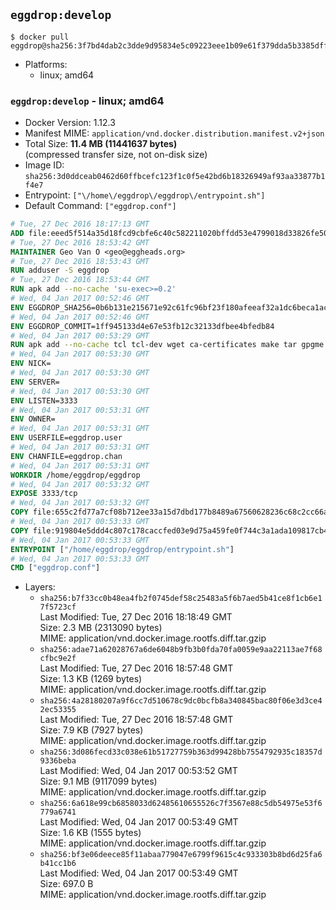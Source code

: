 ## `eggdrop:develop`

```console
$ docker pull eggdrop@sha256:3f7bd4dab2c3dde9d95834e5c09223eee1b09e61f379dda5b3385dfffe5094f4
```

-	Platforms:
	-	linux; amd64

### `eggdrop:develop` - linux; amd64

-	Docker Version: 1.12.3
-	Manifest MIME: `application/vnd.docker.distribution.manifest.v2+json`
-	Total Size: **11.4 MB (11441637 bytes)**  
	(compressed transfer size, not on-disk size)
-	Image ID: `sha256:3d0ddceab0462d60ffbcefc123f1c0f5e42bd6b18326949af93aa33877b1f4e7`
-	Entrypoint: `["\/home\/eggdrop\/eggdrop\/entrypoint.sh"]`
-	Default Command: `["eggdrop.conf"]`

```dockerfile
# Tue, 27 Dec 2016 18:17:13 GMT
ADD file:eeed5f514a35d18fcd9cbfe6c40c582211020bffdd53e4799018d33826fe5067 in / 
# Tue, 27 Dec 2016 18:53:42 GMT
MAINTAINER Geo Van O <geo@eggheads.org>
# Tue, 27 Dec 2016 18:53:43 GMT
RUN adduser -S eggdrop
# Tue, 27 Dec 2016 18:53:44 GMT
RUN apk add --no-cache 'su-exec>=0.2'
# Wed, 04 Jan 2017 00:52:46 GMT
ENV EGGDROP_SHA256=0b6b131e215671e92c61fc96bf23f180afeeaf32a1dc6beca1ac35517c675245
# Wed, 04 Jan 2017 00:52:46 GMT
ENV EGGDROP_COMMIT=1ff945133d4e67e53fb12c32133dfbee4bfedb84
# Wed, 04 Jan 2017 00:53:29 GMT
RUN apk add --no-cache tcl tcl-dev wget ca-certificates make tar gpgme bash build-base openssl openssl-dev  && wget https://github.com/eggheads/eggdrop/archive/$EGGDROP_COMMIT.tar.gz -O develop.tar.gz  && echo "$EGGDROP_SHA256  develop.tar.gz" | sha256sum -c -   && tar -zxvf develop.tar.gz   && rm develop.tar.gz     && ( cd eggdrop-$EGGDROP_COMMIT     && ./configure     && make config     && make     && make install DEST=/home/eggdrop/eggdrop )   && rm -rf eggdrop-$EGGDROP_COMMIT   && mkdir /home/eggdrop/eggdrop/data   && chown -R eggdrop /home/eggdrop/eggdrop   && apk del tcl-dev wget ca-certificates make tar gpgme build-base openssl-dev
# Wed, 04 Jan 2017 00:53:30 GMT
ENV NICK=
# Wed, 04 Jan 2017 00:53:30 GMT
ENV SERVER=
# Wed, 04 Jan 2017 00:53:30 GMT
ENV LISTEN=3333
# Wed, 04 Jan 2017 00:53:31 GMT
ENV OWNER=
# Wed, 04 Jan 2017 00:53:31 GMT
ENV USERFILE=eggdrop.user
# Wed, 04 Jan 2017 00:53:31 GMT
ENV CHANFILE=eggdrop.chan
# Wed, 04 Jan 2017 00:53:31 GMT
WORKDIR /home/eggdrop/eggdrop
# Wed, 04 Jan 2017 00:53:32 GMT
EXPOSE 3333/tcp
# Wed, 04 Jan 2017 00:53:32 GMT
COPY file:655c2fd77a7cf08b712ee33a15d7dbd177b8489a67560628236c68c2cc66aa58 in /home/eggdrop/eggdrop 
# Wed, 04 Jan 2017 00:53:33 GMT
COPY file:919804e5ddd4c807c178caccfed03e9d75a459fe0f744c3a1ada109817cb44ec in /home/eggdrop/eggdrop/scripts/ 
# Wed, 04 Jan 2017 00:53:33 GMT
ENTRYPOINT ["/home/eggdrop/eggdrop/entrypoint.sh"]
# Wed, 04 Jan 2017 00:53:33 GMT
CMD ["eggdrop.conf"]
```

-	Layers:
	-	`sha256:b7f33cc0b48ea4fb2f0745def58c25483a5f6b7aed5b41ce8f1cb6e17f5723cf`  
		Last Modified: Tue, 27 Dec 2016 18:18:49 GMT  
		Size: 2.3 MB (2313090 bytes)  
		MIME: application/vnd.docker.image.rootfs.diff.tar.gzip
	-	`sha256:adae71a62028767a6de6048b9fb3b0fda70fa0059e9aa22113ae7f68cfbc9e2f`  
		Last Modified: Tue, 27 Dec 2016 18:57:48 GMT  
		Size: 1.3 KB (1269 bytes)  
		MIME: application/vnd.docker.image.rootfs.diff.tar.gzip
	-	`sha256:4a28180207a9f6cc7d510678c9dc0bcfb8a340845bac80f06e3d3ce42ec53355`  
		Last Modified: Tue, 27 Dec 2016 18:57:48 GMT  
		Size: 7.9 KB (7927 bytes)  
		MIME: application/vnd.docker.image.rootfs.diff.tar.gzip
	-	`sha256:3d086fecd33c038e61b51727759b363d99428bb7554792935c18357d9336beba`  
		Last Modified: Wed, 04 Jan 2017 00:53:52 GMT  
		Size: 9.1 MB (9117099 bytes)  
		MIME: application/vnd.docker.image.rootfs.diff.tar.gzip
	-	`sha256:6a618e99cb6858033d62485610655526c7f3567e88c5db54975e53f6779a6741`  
		Last Modified: Wed, 04 Jan 2017 00:53:49 GMT  
		Size: 1.6 KB (1555 bytes)  
		MIME: application/vnd.docker.image.rootfs.diff.tar.gzip
	-	`sha256:bf3e06deece85f11abaa779047e6799f9615c4c933303b8bd6d25fa6b41cc1b6`  
		Last Modified: Wed, 04 Jan 2017 00:53:49 GMT  
		Size: 697.0 B  
		MIME: application/vnd.docker.image.rootfs.diff.tar.gzip

